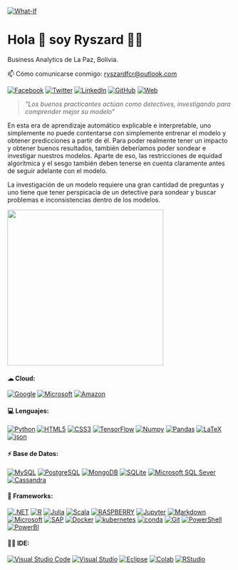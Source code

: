 [![What-If](https://raw.githubusercontent.com/Ryszardfc/What-If/main/Cabecera__.png)]()

<h1 align='left'>
  Hola 👋 soy Ryszard 👨‍💻
</h1>

<p align='left'>
  Business Analytics de La Paz, Bolivia.
</p>

<p align='left'>
  📫 Cómo comunicarse conmigo: <a href='mailto:ryszardfcr@outlook.com'>ryszardfcr@outlook.com</a>
</p>

[![Facebook](https://img.shields.io/badge/Facebook-1877F2?style=for-the-badge&logo=facebook&logoColor=white)](https://www.facebook.com/ryszardfrank)
[![Twitter](https://img.shields.io/badge/Twitter-1DA1F2?style=for-the-badge&logo=twitter&logoColor=white)](https://twitter.com/DataAnalyticsRy)
[![LinkedIn](https://img.shields.io/badge/LinkedIn-0077B5?style=for-the-badge&logo=linkedin&logoColor=white)](https://www.linkedin.com/in/dataanalyticsry/)
[![GitHub](https://img.shields.io/badge/GitHub-100000?style=for-the-badge&logo=github&logoColor=white)](https://ryszardfc.github.io/What-If/)
[![Web](https://img.shields.io/badge/Website-39477F?style=for-the-badge&logo=realm&logoColor=white)](https://linktr.ee/Ryszard.Frank)

> _"Los buenos practicantes actúan como detectives, investigando para comprender mejor su modelo"_

En esta era de aprendizaje automático explicable e interpretable, uno simplemente no puede contentarse con simplemente entrenar el modelo y obtener predicciones a partir de él. Para poder realmente tener un impacto y obtener buenos resultados, también deberíamos poder sondear e investigar nuestros modelos. Aparte de eso, las restricciones de equidad algorítmica y el sesgo también deben tenerse en cuenta claramente antes de seguir adelante con el modelo.

La investigación de un modelo requiere una gran cantidad de preguntas y uno tiene que tener perspicacia de un detective para sondear y buscar problemas e inconsistencias dentro de los modelos.

<p align='left'>
  <a href="#"><img src="https://github-readme-stats.vercel.app/api?username=ryszardfc&show_icons=true&count_private=true&theme=default" width="350"></a>
</p>

#### ☁ Cloud:
[![Google](https://img.shields.io/badge/Google_Cloud-4285F4?style=for-the-badge&logo=google-cloud&logoColor=white)]()
[![Microsoft](https://img.shields.io/badge/microsoft%20azure-0089D6?style=for-the-badge&logo=microsoft-azure&logoColor=white)]()
[![Amazon](https://img.shields.io/badge/Amazon_AWS-232F3E?style=for-the-badge&logo=amazon-aws&logoColor=white)]()

#### 💻 Lenguajes:
[![Python](https://img.shields.io/badge/Python-3776AB?style=for-the-badge&logo=python&logoColor=white)]()
[![HTML5](https://img.shields.io/badge/HTML5-E34F26?style=for-the-badge&logo=html5&logoColor=white)]()
[![CSS3](https://img.shields.io/badge/CSS3-1572B6?style=for-the-badge&logo=css3&logoColor=white)]()
[![TensorFlow](https://img.shields.io/badge/TensorFlow-FF6F00?style=for-the-badge&logo=TensorFlow&logoColor=white)]()
[![Numpy](https://img.shields.io/badge/Numpy-777BB4?style=for-the-badge&logo=numpy&logoColor=white)]()
[![Pandas](https://img.shields.io/badge/Pandas-2C2D72?style=for-the-badge&logo=pandas&logoColor=white)]()
[![LaTeX](https://img.shields.io/badge/LaTeX-47A141?style=for-the-badge&logo=LaTeX&logoColor=white)]()
[![json](https://img.shields.io/badge/json-5E5C5C?style=for-the-badge&logo=json&logoColor=white)]()

#### ⚡ Base de Datos:
[![MySQL](https://img.shields.io/badge/MySQL-00000F?style=for-the-badge&logo=mysql&logoColor=white)]()
[![PostgreSQL](https://img.shields.io/badge/PostgreSQL-316192?style=for-the-badge&logo=postgresql&logoColor=white)]()
[![MongoDB](https://img.shields.io/badge/MongoDB-4EA94B?style=for-the-badge&logo=mongodb&logoColor=white)]()
[![SQLite](https://img.shields.io/badge/SQLite-07405E?style=for-the-badge&logo=sqlite&logoColor=white)]()
[![Microsoft SQL Sever](https://img.shields.io/badge/Microsoft%20SQL%20Sever-CC2927?style=for-the-badge&logo=microsoft%20sql%20server&logoColor=white)]()
[![Cassandra](https://img.shields.io/badge/Cassandra-1287B1?style=for-the-badge&logo=apache%20cassandra&logoColor=white)]()

#### 🚀 Frameworks:
[![.NET](https://img.shields.io/badge/.NET-512BD4?style=for-the-badge&logo=dotnet&logoColor=white)]()
[![R](https://img.shields.io/badge/R-276DC3?style=for-the-badge&logo=r&logoColor=white)]()
[![Julia](https://img.shields.io/badge/Julia-9558B2?style=for-the-badge&logo=julia&logoColor=white)]()
[![Scala](https://img.shields.io/badge/Scala-DC322F?style=for-the-badge&logo=scala&logoColor=white)]()
[![RASPBERRY](https://img.shields.io/badge/RASPBERRY%20PI-C51A4A.svg?&style=for-the-badge&logo=raspberry%20pi&logoColor=white)]()
[![Jupyter](https://img.shields.io/badge/Jupyter-F37626.svg?&style=for-the-badge&logo=Jupyter&logoColor=white)]()
[![Markdown](https://img.shields.io/badge/Markdown-000000?style=for-the-badge&logo=markdown&logoColor=white)]()
[![Microsoft](https://img.shields.io/badge/Microsoft-666666?style=for-the-badge&logo=microsoft&logoColor=white)]()
[![SAP](https://img.shields.io/badge/SAP-0FAAFF?style=for-the-badge&logo=sap&logoColor=white)]()
[![Docker](https://img.shields.io/badge/Docker-2CA5E0?style=for-the-badge&logo=docker&logoColor=white)]()
[![kubernetes](https://img.shields.io/badge/kubernetes-326ce5.svg?&style=for-the-badge&logo=kubernetes&logoColor=white)]()
[![conda](https://img.shields.io/badge/conda-342B029.svg?&style=for-the-badge&logo=anaconda&logoColor=white)]()
[![Git](https://img.shields.io/badge/Git-F05032?style=for-the-badge&logo=git&logoColor=white)]()
[![PowerShell](https://img.shields.io/badge/PowerShell-5391FE?style=for-the-badge&logo=PowerShell&logoColor=white)]()
[![PowerBI](https://img.shields.io/badge/PowerBI-F2C811?style=for-the-badge&logo=Power%20BI&logoColor=white)]()

#### 👩‍💻 IDE:
[![Visual Studio Code](https://img.shields.io/badge/Visual_Studio_Code-0078D4?style=for-the-badge&logo=visual%20studio%20code&logoColor=white)]()
[![Visual Studio](https://img.shields.io/badge/Visual_Studio-5C2D91?style=for-the-badge&logo=visual%20studio&logoColor=white)]()
[![Eclipse](https://img.shields.io/badge/Eclipse-2C2255?style=for-the-badge&logo=eclipse&logoColor=white)]()
[![Colab](https://img.shields.io/badge/Colab-F9AB00?style=for-the-badge&logo=googlecolab&color=525252)]()
[![RStudio](https://img.shields.io/badge/RStudio-75AADB?style=for-the-badge&logo=RStudio&logoColor=white)]()

<!--
**Ryszardfc/ryszardfc** is a ✨ _special_ ✨ repository because its `README.md` (this file) appears on your GitHub profile.

Here are some ideas to get you started:

- 🔭 I’m currently working on ...
- 🌱 I’m currently learning ...
- 👯 I’m looking to collaborate on ...
- 🤔 I’m looking for help with ...
- 💬 Ask me about ...
- 📫 How to reach me: ...
- 😄 Pronouns: ...
- ⚡ Fun fact: ...
-->
